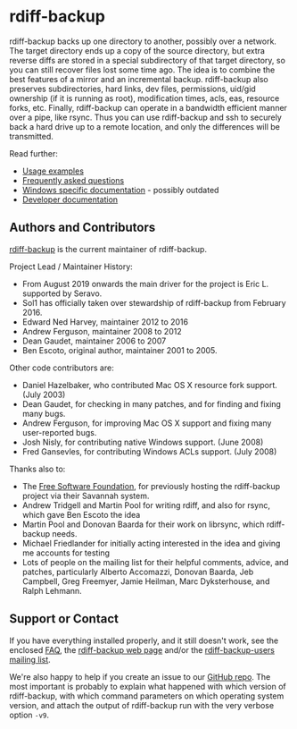 # rdiff-backup

rdiff-backup backs up one directory to another, possibly over a network. The target directory ends up a copy of the source directory, but extra reverse diffs are stored in a special subdirectory of that target directory, so you can still recover files lost some time ago. The idea is to combine the best features of a mirror and an incremental backup. rdiff-backup also preserves subdirectories, hard links, dev files, permissions, uid/gid ownership (if it is running as root), modification times, acls, eas, resource forks, etc. Finally, rdiff-backup can operate in a bandwidth efficient manner over a pipe, like rsync. Thus you can use rdiff-backup and ssh to securely back a hard drive up to a remote location, and only the differences will be transmitted. 

Read further:

* [Usage examples](examples.md)
* [Frequently asked questions](FAQ.md)
* [Windows specific documentation](Windows-README.md) - possibly outdated
* [Developer documentation](DEVELOP.md)

## Authors and Contributors

[rdiff-backup](https://github.com/rdiff-backup) is the current maintainer of rdiff-backup. 

Project Lead / Maintainer History:

* From August 2019 onwards the main driver for the project is Eric L. supported by Seravo.
* Sol1 has officially taken over stewardship of rdiff-backup from February 2016.
* Edward Ned Harvey, maintainer 2012 to 2016
* Andrew Ferguson, maintainer 2008 to 2012
* Dean Gaudet, maintainer 2006 to 2007
* Ben Escoto, original author, maintainer 2001 to 2005.

Other code contributors are:

* Daniel Hazelbaker, who contributed Mac OS X resource fork support. (July 2003)
* Dean Gaudet, for checking in many patches, and for finding and fixing many bugs.
* Andrew Ferguson, for improving Mac OS X support and fixing many user-reported bugs.
* Josh Nisly, for contributing native Windows support. (June 2008)
* Fred Gansevles, for contributing Windows ACLs support. (July 2008)


Thanks also to:

* The [Free Software Foundation](http://www.fsf.org/), for previously hosting the rdiff-backup project via their Savannah system.
* Andrew Tridgell and Martin Pool for writing rdiff, and also for rsync, which gave Ben Escoto the idea
* Martin Pool and Donovan Baarda for their work on librsync, which rdiff-backup needs.
* Michael Friedlander for initially acting interested in the idea and giving me accounts for testing
* Lots of people on the mailing list for their helpful comments, advice, and patches, particularly Alberto Accomazzi, Donovan Baarda, Jeb Campbell, Greg Freemyer, Jamie Heilman, Marc Dyksterhouse, and Ralph Lehmann.


## Support or Contact

If you have everything installed properly, and it still doesn't work,
see the enclosed [FAQ](docs/FAQ.md), the [rdiff-backup web page](https://rdiff-backup.net/)
and/or the [rdiff-backup-users mailing list](https://lists.nongnu.org/mailman/listinfo/rdiff-backup-users).

We're also happy to help if you create an issue to our
[GitHub repo](https://github.com/rdiff-backup/rdiff-backup/issues). The most
important is probably to explain what happened with which version of rdiff-backup,
with which command parameters on which operating system version, and attach the output
of rdiff-backup run with the very verbose option `-v9`.
